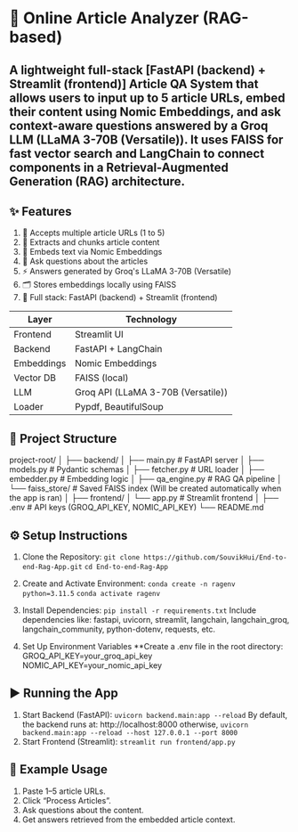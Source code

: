 # 🧠 Online Article Analyzer (RAG-based)
## A lightweight full-stack [FastAPI (backend) + Streamlit (frontend)] Article QA System that allows users to input up to 5 article URLs, embed their content using Nomic Embeddings, and ask context-aware questions answered by a Groq LLM (LLaMA 3-70B (Versatile)). It uses FAISS for fast vector search and LangChain to connect components in a Retrieval-Augmented Generation (RAG) architecture.

## ✨ Features
1. 🔗 Accepts multiple article URLs (1 to 5)
2. 📄 Extracts and chunks article content
3. 🧠 Embeds text via Nomic Embeddings
4. 💬 Ask questions about the articles
5. ⚡️ Answers generated by Groq's LLaMA 3-70B (Versatile)
6. 🗂️ Stores embeddings locally using FAISS
7. 🚀 Full stack: FastAPI (backend) + Streamlit (frontend)

| Layer      | Technology                          |
| ---------- | ----------------------------------- |
| Frontend   | Streamlit UI                        |
| Backend    | FastAPI + LangChain                 |
| Embeddings | Nomic Embeddings                    |
| Vector DB  | FAISS (local)                       |
| LLM        | Groq API (LLaMA 3-70B (Versatile))  |
| Loader     | Pypdf, BeautifulSoup                |

## 📁 Project Structure
project-root/
│
├── backend/
│   ├── main.py # FastAPI server
│   ├── models.py # Pydantic schemas
│   ├── fetcher.py # URL loader
│   ├── embedder.py # Embedding logic
│   ├── qa_engine.py # RAG QA pipeline
│   └── faiss_store/ # Saved FAISS index (Will be created automatically when the app is ran)
│
├── frontend/
│   └── app.py # Streamlit frontend
│
├── .env # API keys (GROQ_API_KEY, NOMIC_API_KEY)
└── README.md

## ⚙️ Setup Instructions
1. Clone the Repository:
  ```git clone https://github.com/SouvikHui/End-to-end-Rag-App.git```
  ```cd End-to-end-Rag-App```

2. Create and Activate Environment:
  ```conda create -n ragenv python=3.11.5```
  ```conda activate ragenv```

3. Install Dependencies:
```pip install -r requirements.txt```
    Include dependencies like: fastapi, uvicorn, streamlit, langchain, langchain_groq, langchain_community, python-dotenv, requests, etc.
4. Set Up Environment Variables
**Create a .env file in the root directory:
  GROQ_API_KEY=your_groq_api_key
  NOMIC_API_KEY=your_nomic_api_key

## ▶️ Running the App
1. Start Backend (FastAPI):
```uvicorn backend.main:app --reload```
By default, the backend runs at: http://localhost:8000
otherwise, ```uvicorn backend.main:app --reload --host 127.0.0.1 --port 8000```
2. Start Frontend (Streamlit):
```streamlit run frontend/app.py```

## 🧪 Example Usage
1. Paste 1–5 article URLs.
2. Click “Process Articles”.
3. Ask questions about the content.
4. Get answers retrieved from the embedded article context.
